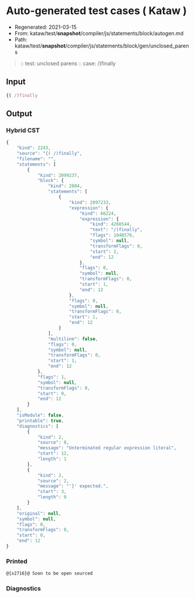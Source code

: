 # Auto-generated test cases ( Kataw )
- Regenerated: 2021-03-15
- From: kataw/test/__snapshot__/compiler/js/statements/block/autogen.md
- Path: kataw/test/__snapshot__/compiler/js/statements/block/gen/unclosed_parens
> :: test: unclosed parens
> :: case: /)finally
## Input

`````js
{( /)finally
`````

## Output

### Hybrid CST

```javascript
{
    "kind": 2243,
    "source": "{( /)finally",
    "filename": "",
    "statements": [
        {
            "kind": 2099237,
            "block": {
                "kind": 2084,
                "statements": [
                    {
                        "kind": 2097233,
                        "expression": {
                            "kind": 66224,
                            "expression": {
                                "kind": 4260544,
                                "text": "/)finally",
                                "flags": 1048576,
                                "symbol": null,
                                "transformFlags": 0,
                                "start": 2,
                                "end": 12
                            },
                            "flags": 0,
                            "symbol": null,
                            "transformFlags": 0,
                            "start": 1,
                            "end": 12
                        },
                        "flags": 0,
                        "symbol": null,
                        "transformFlags": 0,
                        "start": 1,
                        "end": 12
                    }
                ],
                "multiline": false,
                "flags": 0,
                "symbol": null,
                "transformFlags": 0,
                "start": 1,
                "end": 12
            },
            "flags": 1,
            "symbol": null,
            "transformFlags": 0,
            "start": 0,
            "end": 12
        }
    ],
    "isModule": false,
    "printable": true,
    "diagnostics": [
        {
            "kind": 2,
            "source": 0,
            "message": "Unterminated regular expression literal",
            "start": 12,
            "length": 1
        },
        {
            "kind": 2,
            "source": 2,
            "message": "'}' expected.",
            "start": 3,
            "length": 0
        }
    ],
    "original": null,
    "symbol": null,
    "flags": 0,
    "transformFlags": 0,
    "start": 0,
    "end": 12
}
```

### Printed

```javascript
@{x2716}@ Soon to be open sourced
```

### Diagnostics

```javascript

```

